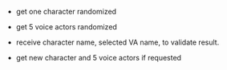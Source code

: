 - get one character randomized
- get 5 voice actors randomized

- receive character name, selected VA name, to validate result.
- get new character and 5 voice actors if requested